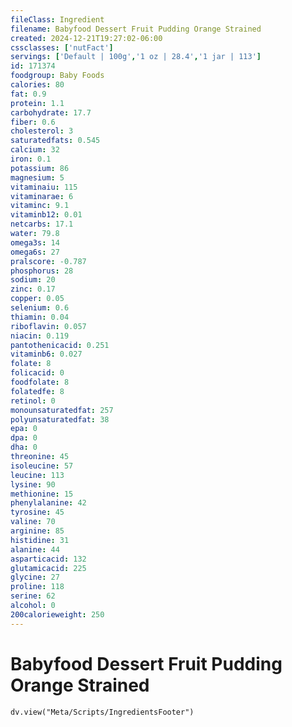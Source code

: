 ```yaml
---
fileClass: Ingredient
filename: Babyfood Dessert Fruit Pudding Orange Strained
created: 2024-12-21T19:27:02-06:00
cssclasses: ['nutFact']
servings: ['Default | 100g','1 oz | 28.4','1 jar | 113']
id: 171374
foodgroup: Baby Foods
calories: 80
fat: 0.9
protein: 1.1
carbohydrate: 17.7
fiber: 0.6
cholesterol: 3
saturatedfats: 0.545
calcium: 32
iron: 0.1
potassium: 86
magnesium: 5
vitaminaiu: 115
vitaminarae: 6
vitaminc: 9.1
vitaminb12: 0.01
netcarbs: 17.1
water: 79.8
omega3s: 14
omega6s: 27
pralscore: -0.787
phosphorus: 28
sodium: 20
zinc: 0.17
copper: 0.05
selenium: 0.6
thiamin: 0.04
riboflavin: 0.057
niacin: 0.119
pantothenicacid: 0.251
vitaminb6: 0.027
folate: 8
folicacid: 0
foodfolate: 8
folatedfe: 8
retinol: 0
monounsaturatedfat: 257
polyunsaturatedfat: 38
epa: 0
dpa: 0
dha: 0
threonine: 45
isoleucine: 57
leucine: 113
lysine: 90
methionine: 15
phenylalanine: 42
tyrosine: 45
valine: 70
arginine: 85
histidine: 31
alanine: 44
asparticacid: 132
glutamicacid: 225
glycine: 27
proline: 118
serine: 62
alcohol: 0
200calorieweight: 250
---
```


# Babyfood Dessert Fruit Pudding Orange Strained

```dataviewjs
dv.view("Meta/Scripts/IngredientsFooter")
```
